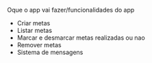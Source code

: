 Oque o app vai fazer/funcionalidades do app

- Criar metas
- Listar metas
- Marcar e desmarcar metas realizadas ou nao
- Remover metas
- Sistema de mensagens